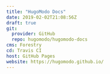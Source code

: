 ```yaml
---
title: "HugoModo Docs"
date: 2019-02-02T21:08:56Z
draft: true
git:
  provider: GitHub
  repo: hugomodo/hugomodo-docs
cms: Forestry
cd: Travis CI
host: GitHub Pages
website: https://hugomodo.github.io/
---
```

